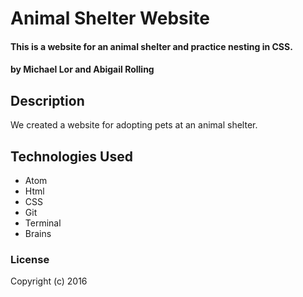 # Animal Shelter Website

#### This is a website for an animal shelter and practice nesting in CSS.

#### by Michael Lor and Abigail Rolling

## Description

We created a website for adopting pets at an animal shelter.

## Technologies Used

* Atom
* Html
* CSS
* Git
* Terminal
* Brains

### License

Copyright (c) 2016
